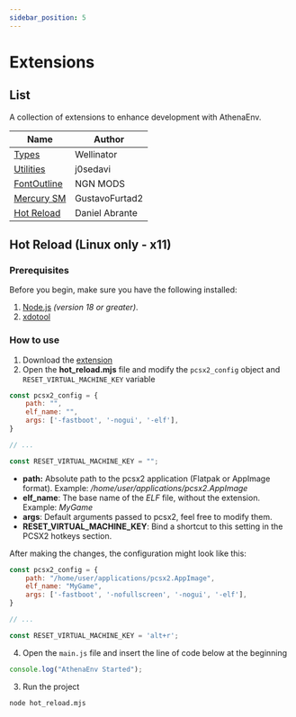 ```yaml
---
sidebar_position: 5
---
```


# Extensions

## List

A collection of extensions to enhance development with AthenaEnv.

| Name | Author 
| --- | --- |
[Types](https://github.com/Wellinator/athenaenv-starter-js/tree/main/%40types/athena-env) | Wellinator
[Utilities](https://github.com/j0sedavi/Modules-athena-Env) | j0sedavi
[FontOutline](https://github.com/PauloDevv/Outline-in-Text-for-AthenaENV-PS2) | NGN MODS  
[Mercury SM](https://github.com/GustavoFurtad2/MercurySM-AthenaPS2) | GustavoFurtad2      
[Hot Reload](https://github.com/DanielAbrante/athena-env-website/tree/main/extensions/hot_reload.mjs) | Daniel Abrante      
  
## Hot Reload (Linux only - x11)

### Prerequisites

Before you begin, make sure you have the following installed:

1. [Node.js](https://nodejs.org/en/download/) _(version 18 or greater)_.
2. [xdotool](https://github.com/jordansissel/xdotool)

### How to use

1. Download the [extension](https://github.com/DanielAbrante/athena-env-website/tree/main/extensions/hot_reload.mjs)
2. Open the **hot_reload.mjs** file and modify the ```pcsx2_config``` object and ```RESET_VIRTUAL_MACHINE_KEY``` variable

```js
const pcsx2_config = {
    path: "",
    elf_name: "",
    args: ['-fastboot', '-nogui', '-elf'],
}

// ...

const RESET_VIRTUAL_MACHINE_KEY = "";
```

- **path:** Absolute path to the pcsx2 application (Flatpak or AppImage format). Example: */home/user/applications/pcsx2.AppImage*
- **elf_name**: The base name of the *ELF* file, without the extension. Example: *MyGame*
- **args**: Default arguments passed to pcsx2, feel free to modify them.
- **RESET_VIRTUAL_MACHINE_KEY**: Bind a shortcut to this setting in the PCSX2 hotkeys section.

After making the changes, the configuration might look like this:

```js
const pcsx2_config = {
    path: "/home/user/applications/pcsx2.AppImage",
    elf_name: "MyGame",
    args: ['-fastboot', '-nofullscreen', '-nogui', '-elf'],
}

// ...

const RESET_VIRTUAL_MACHINE_KEY = 'alt+r';
```

4. Open the ```main.js``` file and insert the line of code below at the beginning

```js
console.log("AthenaEnv Started");
```

3. Run the project
```sh
node hot_reload.mjs
```